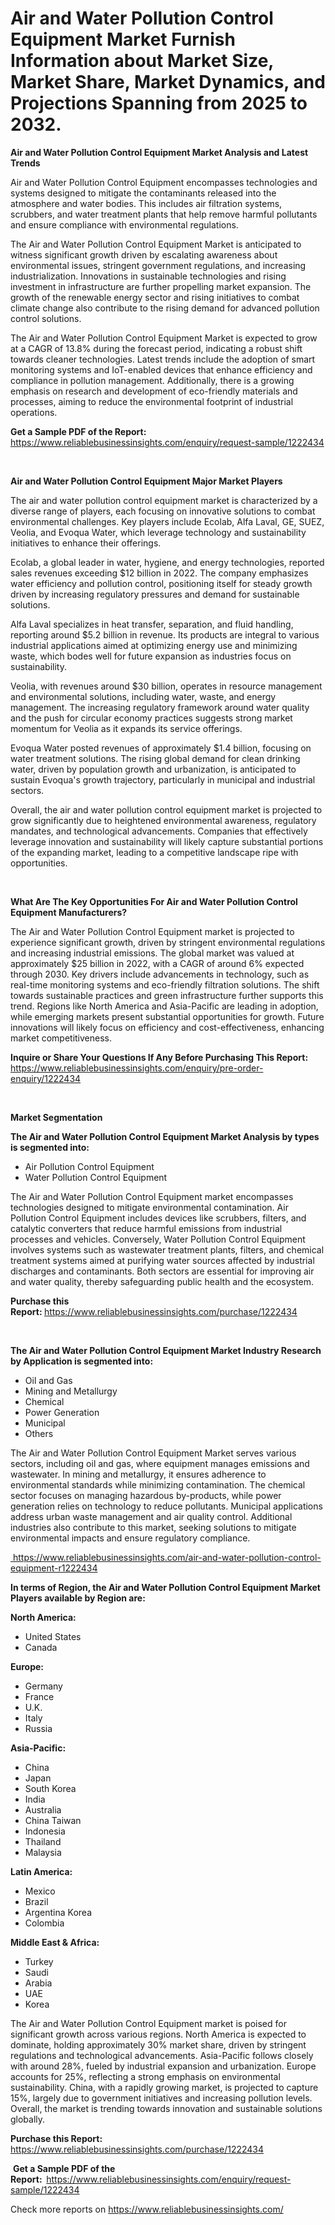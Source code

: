 <p><h1>Air and Water Pollution Control Equipment Market Furnish Information about Market Size, Market Share, Market Dynamics, and Projections Spanning from 2025 to 2032.</h1></p><p><strong>Air and Water Pollution Control Equipment Market Analysis and Latest Trends</strong></p>
<p><p>Air and Water Pollution Control Equipment encompasses technologies and systems designed to mitigate the contaminants released into the atmosphere and water bodies. This includes air filtration systems, scrubbers, and water treatment plants that help remove harmful pollutants and ensure compliance with environmental regulations.</p><p>The Air and Water Pollution Control Equipment Market is anticipated to witness significant growth driven by escalating awareness about environmental issues, stringent government regulations, and increasing industrialization. Innovations in sustainable technologies and rising investment in infrastructure are further propelling market expansion. The growth of the renewable energy sector and rising initiatives to combat climate change also contribute to the rising demand for advanced pollution control solutions.</p><p>The Air and Water Pollution Control Equipment Market is expected to grow at a CAGR of 13.8% during the forecast period, indicating a robust shift towards cleaner technologies. Latest trends include the adoption of smart monitoring systems and IoT-enabled devices that enhance efficiency and compliance in pollution management. Additionally, there is a growing emphasis on research and development of eco-friendly materials and processes, aiming to reduce the environmental footprint of industrial operations.</p></p>
<p><strong>Get a Sample PDF of the Report:&nbsp;</strong> <a href="https://www.reliablebusinessinsights.com/enquiry/request-sample/1222434?utm_campaign=3148&utm_medium=2&utm_source=Github&utm_content=ia&utm_term=11042025&utm_id=air-and-water-pollution-control-equipment">https://www.reliablebusinessinsights.com/enquiry/request-sample/1222434</a></p>
<p>&nbsp;</p>
<p><strong>Air and Water Pollution Control Equipment Major Market Players</strong></p>
<p><p>The air and water pollution control equipment market is characterized by a diverse range of players, each focusing on innovative solutions to combat environmental challenges. Key players include Ecolab, Alfa Laval, GE, SUEZ, Veolia, and Evoqua Water, which leverage technology and sustainability initiatives to enhance their offerings.</p><p>Ecolab, a global leader in water, hygiene, and energy technologies, reported sales revenues exceeding $12 billion in 2022. The company emphasizes water efficiency and pollution control, positioning itself for steady growth driven by increasing regulatory pressures and demand for sustainable solutions.</p><p>Alfa Laval specializes in heat transfer, separation, and fluid handling, reporting around $5.2 billion in revenue. Its products are integral to various industrial applications aimed at optimizing energy use and minimizing waste, which bodes well for future expansion as industries focus on sustainability.</p><p>Veolia, with revenues around $30 billion, operates in resource management and environmental solutions, including water, waste, and energy management. The increasing regulatory framework around water quality and the push for circular economy practices suggests strong market momentum for Veolia as it expands its service offerings.</p><p>Evoqua Water posted revenues of approximately $1.4 billion, focusing on water treatment solutions. The rising global demand for clean drinking water, driven by population growth and urbanization, is anticipated to sustain Evoqua's growth trajectory, particularly in municipal and industrial sectors.</p><p>Overall, the air and water pollution control equipment market is projected to grow significantly due to heightened environmental awareness, regulatory mandates, and technological advancements. Companies that effectively leverage innovation and sustainability will likely capture substantial portions of the expanding market, leading to a competitive landscape ripe with opportunities.</p></p>
<p>&nbsp;</p>
<p><strong>What Are The Key Opportunities For Air and Water Pollution Control Equipment Manufacturers?</strong></p>
<p><p>The Air and Water Pollution Control Equipment market is projected to experience significant growth, driven by stringent environmental regulations and increasing industrial emissions. The global market was valued at approximately $25 billion in 2022, with a CAGR of around 6% expected through 2030. Key drivers include advancements in technology, such as real-time monitoring systems and eco-friendly filtration solutions. The shift towards sustainable practices and green infrastructure further supports this trend. Regions like North America and Asia-Pacific are leading in adoption, while emerging markets present substantial opportunities for growth. Future innovations will likely focus on efficiency and cost-effectiveness, enhancing market competitiveness.</p></p>
<p><strong>Inquire or Share Your Questions If Any Before Purchasing This Report:</strong> <a href="https://www.reliablebusinessinsights.com/enquiry/pre-order-enquiry/1222434?utm_campaign=3148&utm_medium=2&utm_source=Github&utm_content=ia&utm_term=11042025&utm_id=air-and-water-pollution-control-equipment">https://www.reliablebusinessinsights.com/enquiry/pre-order-enquiry/1222434</a></p>
<p>&nbsp;</p>
<p><strong>Market Segmentation</strong></p>
<p><strong>The Air and Water Pollution Control Equipment Market Analysis by types is segmented into:</strong></p>
<p><ul><li>Air Pollution Control Equipment</li><li>Water Pollution Control Equipment</li></ul></p>
<p><p>The Air and Water Pollution Control Equipment market encompasses technologies designed to mitigate environmental contamination. Air Pollution Control Equipment includes devices like scrubbers, filters, and catalytic converters that reduce harmful emissions from industrial processes and vehicles. Conversely, Water Pollution Control Equipment involves systems such as wastewater treatment plants, filters, and chemical treatment systems aimed at purifying water sources affected by industrial discharges and contaminants. Both sectors are essential for improving air and water quality, thereby safeguarding public health and the ecosystem.</p></p>
<p><strong>Purchase this Report:&nbsp;</strong><a href="https://www.reliablebusinessinsights.com/purchase/1222434?utm_campaign=3148&utm_medium=2&utm_source=Github&utm_content=ia&utm_term=11042025&utm_id=air-and-water-pollution-control-equipment">https://www.reliablebusinessinsights.com/purchase/1222434</a></p>
<p>&nbsp;</p>
<p><strong>The Air and Water Pollution Control Equipment Market Industry Research by Application is segmented into:</strong></p>
<p><ul><li>Oil and Gas</li><li>Mining and Metallurgy</li><li>Chemical</li><li>Power Generation</li><li>Municipal</li><li>Others</li></ul></p>
<p><p>The Air and Water Pollution Control Equipment Market serves various sectors, including oil and gas, where equipment manages emissions and wastewater. In mining and metallurgy, it ensures adherence to environmental standards while minimizing contamination. The chemical sector focuses on managing hazardous by-products, while power generation relies on technology to reduce pollutants. Municipal applications address urban waste management and air quality control. Additional industries also contribute to this market, seeking solutions to mitigate environmental impacts and ensure regulatory compliance.</p></p>
<p><a href="https://www.reliablebusinessinsights.com/air-and-water-pollution-control-equipment-r1222434?utm_campaign=3148&utm_medium=2&utm_source=Github&utm_content=ia&utm_term=11042025&utm_id=air-and-water-pollution-control-equipment">&nbsp;https://www.reliablebusinessinsights.com/air-and-water-pollution-control-equipment-r1222434</a></p>
<p><strong>In terms of Region, the Air and Water Pollution Control Equipment Market Players available by Region are:</strong></p>
<p>
    <p> <strong> North America: </strong>
        <ul>
            <li>United States</li>
            <li>Canada</li>
        </ul>
        </p> 
    <p> <strong> Europe: </strong>
        <ul>
            <li>Germany</li>
            <li>France</li>
            <li>U.K.</li>
            <li>Italy</li>
            <li>Russia</li>
        </ul>
        </p> 
    <p> <strong> Asia-Pacific: </strong>
        <ul>
            <li>China</li>
            <li>Japan</li>
            <li>South Korea</li>
            <li>India</li>
            <li>Australia</li>
            <li>China Taiwan</li>
            <li>Indonesia</li>
            <li>Thailand</li>
            <li>Malaysia</li>
        </ul>
        </p> 
    <p> <strong> Latin America: </strong>
        <ul>
            <li>Mexico</li>
            <li>Brazil</li>
            <li>Argentina Korea</li>
            <li>Colombia</li>
        </ul>
        </p> 
    <p> <strong> Middle East & Africa: </strong>
        <ul>
            <li>Turkey</li>
            <li>Saudi</li>
            <li>Arabia</li>
            <li>UAE</li>
            <li>Korea</li>
        </ul>
    </p>
    </p>
<p><p>The Air and Water Pollution Control Equipment market is poised for significant growth across various regions. North America is expected to dominate, holding approximately 30% market share, driven by stringent regulations and technological advancements. Asia-Pacific follows closely with around 28%, fueled by industrial expansion and urbanization. Europe accounts for 25%, reflecting a strong emphasis on environmental sustainability. China, with a rapidly growing market, is projected to capture 15%, largely due to government initiatives and increasing pollution levels. Overall, the market is trending towards innovation and sustainable solutions globally.</p></p>
<p><strong>Purchase this Report: </strong><a href="https://www.reliablebusinessinsights.com/purchase/1222434?utm_campaign=3148&utm_medium=2&utm_source=Github&utm_content=ia&utm_term=11042025&utm_id=air-and-water-pollution-control-equipment">https://www.reliablebusinessinsights.com/purchase/1222434</a></p>
<p>&nbsp;<strong>Get a Sample PDF of the Report:&nbsp;&nbsp;</strong><a href="https://www.reliablebusinessinsights.com/enquiry/request-sample/1222434?utm_campaign=3148&utm_medium=2&utm_source=Github&utm_content=ia&utm_term=11042025&utm_id=air-and-water-pollution-control-equipment">https://www.reliablebusinessinsights.com/enquiry/request-sample/1222434</a></p>
<p><strong></strong></p>
<p>Check more reports on <a href="https://www.reliablebusinessinsights.com/?utm_campaign=3148&utm_medium=2&utm_source=Github&utm_content=ia&utm_term=11042025&utm_id=air-and-water-pollution-control-equipment">https://www.reliablebusinessinsights.com/</a></p>